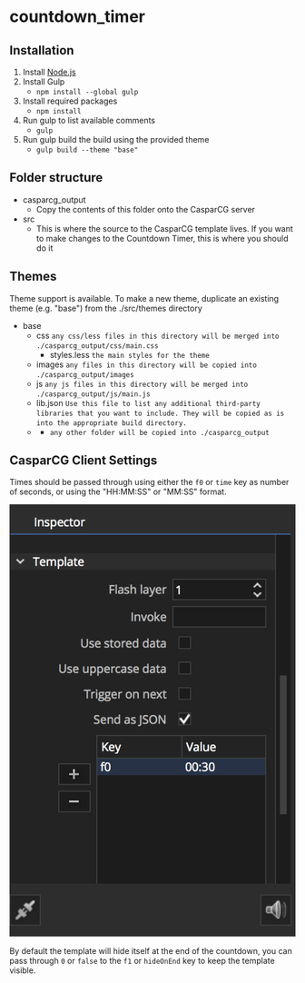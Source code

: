 countdown_timer
=========

## Installation

1. Install [Node.js](https://nodejs.org/en/download/)
1. Install Gulp
	- `npm install --global gulp`
1. Install required packages
	- `npm install`
1. Run gulp to list available comments
	- `gulp`
1. Run gulp build the build using the provided theme
    - `gulp build --theme "base"`

## Folder structure

- casparcg_output
	- Copy the contents of this folder onto the CasparCG server
- src
	- This is where the source to the CasparCG template lives. If you want to make changes to the Countdown Timer, this is where you should do it

## Themes

Theme support is available. To make a new theme, duplicate an existing theme (e.g. "base") from the ./src/themes directory

- base
    - css `any css/less files in this directory will be merged into ./casparcg_output/css/main.css`
        - styles.less `the main styles for the theme`
    - images `any files in this directory will be copied into ./casparcg_output/images`
    - js `any js files in this directory will be merged into ./casparcg_output/js/main.js`
    - lib.json `Use this file to list any additional third-party libraries that you want to include. They will be copied as is into the appropriate build directory.`
    - * `any other folder will be copied into ./casparcg_output`


## CasparCG Client Settings

Times should be passed through using either the `f0` or `time` key as number of seconds, or using the "HH:MM:SS" or "MM:SS" format.

![](template_settings.png?raw=true)

By default the template will hide itself at the end of the countdown, you can pass through `0` or `false` to the `f1` or `hideOnEnd` key to keep the template visible.